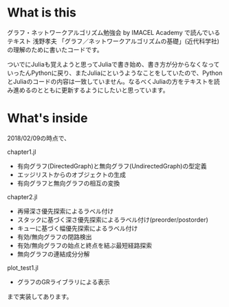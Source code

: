 # What is this
グラフ・ネットワークアルゴリズム勉強会 by IMACEL Academy で読んでいるテキスト 浅野孝夫 「グラフ／ネットワークアルゴリズムの基礎」(近代科学社)の理解のために書いたコードです。

ついでにJuliaも覚えようと思ってJuliaで書き始め、書き方が分からなくなっていったんPythonに戻り、またJuliaにというようなことをしていたので、PythonとJuliaのコードの内容は一致していません。なるべくJuliaの方をテキストを読み進めるのとともに更新するようにしたいと思っています。

# What's inside
2018/02/09の時点で、

chapter1.jl
* 有向グラフ(DirectedGraph)と無向グラフ(UndirectedGraph)の型定義
* エッジリストからのオブジェクトの生成
* 有向グラフと無向グラフの相互の変換

chapter2.jl
* 再帰深さ優先探索によるラベル付け
* スタックに基づく深さ優先探索によるラベル付け(preorder/postorder)
* キューに基づく幅優先探索によるラベル付け
* 有効/無向グラフの閉路検出
* 有効/無向グラフの始点と終点を結ぶ最短経路探索
* 無向グラフの連結成分分解

plot_test1.jl
* グラフのGRライブラリによる表示

まで実装してあります。


